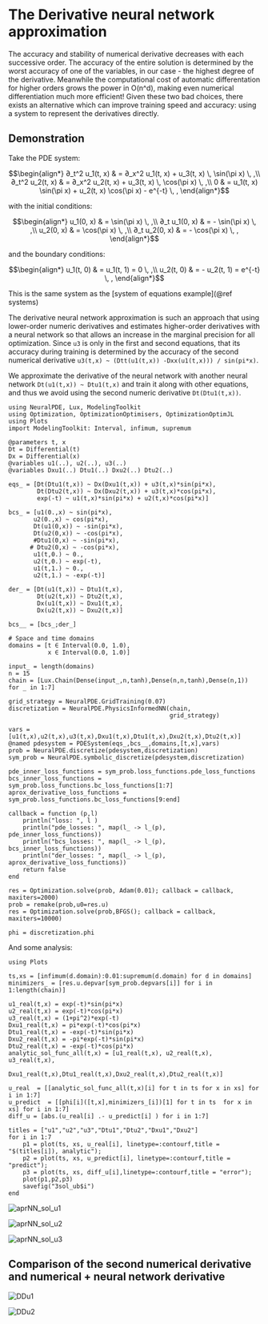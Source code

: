 # The Derivative neural network approximation

The accuracy and stability of numerical derivative decreases with each successive order.
The accuracy of the entire solution is determined by the worst accuracy of one of the variables,
in our case - the highest degree of the derivative. Meanwhile the computational cost of automatic
differentation for higher orders grows the power in O(n^d), making even numerical differentiation
much more efficient! Given these two bad choices, there exists an alternative which can improve
training speed and accuracy: using a system to represent the derivatives directly.

## Demonstration

Take the PDE system:

```math
\begin{align*}
∂_t^2 u_1(t, x) & = ∂_x^2 u_1(t, x) + u_3(t, x) \, \sin(\pi x) \, ,\\
∂_t^2 u_2(t, x) & = ∂_x^2 u_2(t, x) + u_3(t, x) \, \cos(\pi x) \, ,\\
0 & = u_1(t, x) \sin(\pi x) + u_2(t, x) \cos(\pi x) - e^{-t} \, ,
\end{align*}
```

with the initial conditions:

```math
\begin{align*}
u_1(0, x) & = \sin(\pi x) \, ,\\
∂_t u_1(0, x) & = - \sin(\pi x) \, ,\\
u_2(0, x) & = \cos(\pi x) \, ,\\
∂_t u_2(0, x) & = - \cos(\pi x) \, ,
\end{align*}
```

and the boundary conditions:

```math
\begin{align*}
u_1(t, 0) & = u_1(t, 1) = 0 \, ,\\
u_2(t, 0) & = - u_2(t, 1) = e^{-t} \, ,
\end{align*}
```

This is the same system as the [system of equations example](@ref systems)

The derivative neural network approximation is such an approach that using lower-order numeric
derivatives and estimates higher-order derivatives with a neural network so that allows an
increase in the marginal precision for all optimization. Since `u3` is only in the first and
second equations, that its accuracy during training is determined by the accuracy of the
second numerical derivative `u3(t,x) ~ (Dtt(u1(t,x)) -Dxx(u1(t,x))) / sin(pi*x)`.

We approximate the derivative of the neural network with another neural network
`Dt(u1(t,x)) ~ Dtu1(t,x)` and train it along with other equations, and thus we avoid
using the second numeric derivative `Dt(Dtu1(t,x))`.

```@example derivativenn
using NeuralPDE, Lux, ModelingToolkit
using Optimization, OptimizationOptimisers, OptimizationOptimJL
using Plots
import ModelingToolkit: Interval, infimum, supremum

@parameters t, x
Dt = Differential(t)
Dx = Differential(x)
@variables u1(..), u2(..), u3(..)
@variables Dxu1(..) Dtu1(..) Dxu2(..) Dtu2(..)

eqs_ = [Dt(Dtu1(t,x)) ~ Dx(Dxu1(t,x)) + u3(t,x)*sin(pi*x),
        Dt(Dtu2(t,x)) ~ Dx(Dxu2(t,x)) + u3(t,x)*cos(pi*x),
        exp(-t) ~ u1(t,x)*sin(pi*x) + u2(t,x)*cos(pi*x)]

bcs_ = [u1(0.,x) ~ sin(pi*x),
       u2(0.,x) ~ cos(pi*x),
       Dt(u1(0,x)) ~ -sin(pi*x),
       Dt(u2(0,x)) ~ -cos(pi*x),
       #Dtu1(0,x) ~ -sin(pi*x),
      # Dtu2(0,x) ~ -cos(pi*x),
       u1(t,0.) ~ 0.,
       u2(t,0.) ~ exp(-t),
       u1(t,1.) ~ 0.,
       u2(t,1.) ~ -exp(-t)]

der_ = [Dt(u1(t,x)) ~ Dtu1(t,x),
        Dt(u2(t,x)) ~ Dtu2(t,x),
        Dx(u1(t,x)) ~ Dxu1(t,x),
        Dx(u2(t,x)) ~ Dxu2(t,x)]

bcs__ = [bcs_;der_]

# Space and time domains
domains = [t ∈ Interval(0.0, 1.0),
           x ∈ Interval(0.0, 1.0)]

input_ = length(domains)
n = 15
chain = [Lux.Chain(Dense(input_,n,tanh),Dense(n,n,tanh),Dense(n,1)) for _ in 1:7]

grid_strategy = NeuralPDE.GridTraining(0.07)
discretization = NeuralPDE.PhysicsInformedNN(chain,
                                             grid_strategy)

vars = [u1(t,x),u2(t,x),u3(t,x),Dxu1(t,x),Dtu1(t,x),Dxu2(t,x),Dtu2(t,x)]
@named pdesystem = PDESystem(eqs_,bcs__,domains,[t,x],vars)
prob = NeuralPDE.discretize(pdesystem,discretization)
sym_prob = NeuralPDE.symbolic_discretize(pdesystem,discretization)

pde_inner_loss_functions = sym_prob.loss_functions.pde_loss_functions
bcs_inner_loss_functions = sym_prob.loss_functions.bc_loss_functions[1:7]
aprox_derivative_loss_functions = sym_prob.loss_functions.bc_loss_functions[9:end]

callback = function (p,l)
    println("loss: ", l )
    println("pde_losses: ", map(l_ -> l_(p), pde_inner_loss_functions))
    println("bcs_losses: ", map(l_ -> l_(p), bcs_inner_loss_functions))
    println("der_losses: ", map(l_ -> l_(p), aprox_derivative_loss_functions))
    return false
end

res = Optimization.solve(prob, Adam(0.01); callback = callback, maxiters=2000)
prob = remake(prob,u0=res.u)
res = Optimization.solve(prob,BFGS(); callback = callback, maxiters=10000)

phi = discretization.phi
```

And some analysis:

```@example derivativenn
using Plots

ts,xs = [infimum(d.domain):0.01:supremum(d.domain) for d in domains]
minimizers_ = [res.u.depvar[sym_prob.depvars[i]] for i in 1:length(chain)]

u1_real(t,x) = exp(-t)*sin(pi*x)
u2_real(t,x) = exp(-t)*cos(pi*x)
u3_real(t,x) = (1+pi^2)*exp(-t)
Dxu1_real(t,x) = pi*exp(-t)*cos(pi*x)
Dtu1_real(t,x) = -exp(-t)*sin(pi*x)
Dxu2_real(t,x) = -pi*exp(-t)*sin(pi*x)
Dtu2_real(t,x) = -exp(-t)*cos(pi*x)
analytic_sol_func_all(t,x) = [u1_real(t,x), u2_real(t,x), u3_real(t,x),
                              Dxu1_real(t,x),Dtu1_real(t,x),Dxu2_real(t,x),Dtu2_real(t,x)]

u_real  = [[analytic_sol_func_all(t,x)[i] for t in ts for x in xs] for i in 1:7]
u_predict  = [[phi[i]([t,x],minimizers_[i])[1] for t in ts  for x in xs] for i in 1:7]
diff_u = [abs.(u_real[i] .- u_predict[i] ) for i in 1:7]

titles = ["u1","u2","u3","Dtu1","Dtu2","Dxu1","Dxu2"]
for i in 1:7
    p1 = plot(ts, xs, u_real[i], linetype=:contourf,title = "$(titles[i]), analytic");
    p2 = plot(ts, xs, u_predict[i], linetype=:contourf,title = "predict");
    p3 = plot(ts, xs, diff_u[i],linetype=:contourf,title = "error");
    plot(p1,p2,p3)
    savefig("3sol_ub$i")
end
```

![aprNN_sol_u1](https://user-images.githubusercontent.com/12683885/122998551-de79d600-d3b5-11eb-8f5d-59d00178c2ab.png)

![aprNN_sol_u2](https://user-images.githubusercontent.com/12683885/122998567-e3d72080-d3b5-11eb-9024-4072f4b66cda.png)

![aprNN_sol_u3](https://user-images.githubusercontent.com/12683885/122998578-e6d21100-d3b5-11eb-96a5-f64e5593b35e.png)

## Comparison of the second numerical derivative and numerical + neural network derivative

![DDu1](https://user-images.githubusercontent.com/12683885/123113394-3280cb00-d447-11eb-88e3-a8541bbf089f.png)

![DDu2](https://user-images.githubusercontent.com/12683885/123113413-36ace880-d447-11eb-8f6a-4c3caa86e359.png)
